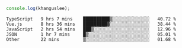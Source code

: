 ```js
console.log(khanguslee);
```

<!--START_SECTION:waka-->
```text
TypeScript   9 hrs 7 mins    ██████████▒░░░░░░░░░░░░░░   40.72 % 
Vue.js       8 hrs 36 mins   █████████▓░░░░░░░░░░░░░░░   38.44 % 
JavaScript   2 hrs 54 mins   ███▒░░░░░░░░░░░░░░░░░░░░░   12.96 % 
JSON         1 hr 7 mins     █▒░░░░░░░░░░░░░░░░░░░░░░░   05.01 % 
Other        22 mins         ▒░░░░░░░░░░░░░░░░░░░░░░░░   01.68 % 
```
<!--END_SECTION:waka-->

<!--
**khanguslee/khanguslee** is a ✨ _special_ ✨ repository because its `README.md` (this file) appears on your GitHub profile.

Here are some ideas to get you started:

- 🔭 I’m currently working on ...
- 🌱 I’m currently learning ...
- 👯 I’m looking to collaborate on ...
- 🤔 I’m looking for help with ...
- 💬 Ask me about ...
- 📫 How to reach me: ...
- 😄 Pronouns: ...
- ⚡ Fun fact: ...
-->
